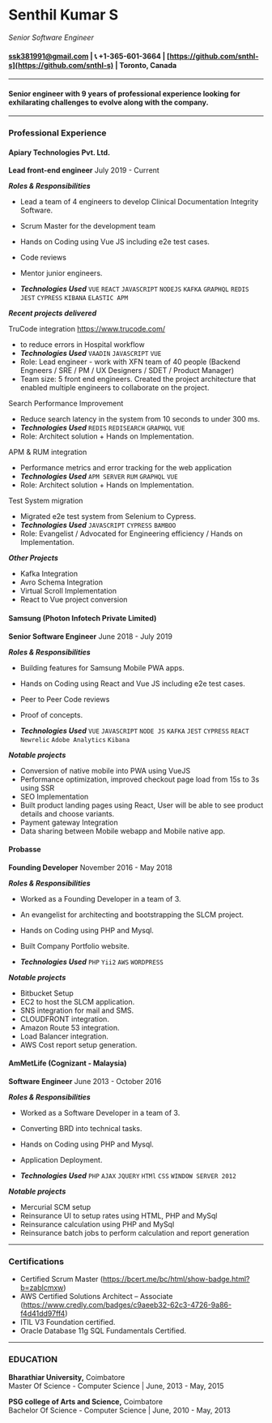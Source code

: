 # Senthil Kumar S
*Senior Software Engineer*<br/>
#### [ssk381991@gmail.com](ssk381991@gmail.com)  | :telephone_receiver: +1-365-601-3664  |  [https://github.com/snthl-s](https://github.com/snthl-s)  |  Toronto, Canada
----------------------------
#### Senior engineer with 9 years of professional experience looking for exhilarating challenges to evolve along with the company.
----------------------------
### Professional Experience
 
#### Apiary Technologies Pvt. Ltd.
**Lead front-end engineer**
July 2019 - Current
 
__*Roles & Responsibilities*__
- Lead a team of 4 engineers to develop Clinical Documentation Integrity Software.
- Scrum Master for the development team
- Hands on Coding using Vue JS including e2e test cases.
- Code reviews
- Mentor junior engineers.
 
- __*Technologies Used*__
`VUE` `REACT` `JAVASCRIPT` `NODEJS` `KAFKA` `GRAPHQL` `REDIS` `JEST` `CYPRESS`  `KIBANA` `ELASTIC APM`
 
__*Recent projects delivered*__
 
TruCode integration https://www.trucode.com/
- to reduce errors in Hospital workflow
- __*Technologies Used*__
`VAADIN` `JAVASCRIPT` `VUE`
- Role: Lead engineer - work with XFN team of 40 people (Backend Engneers / SRE / PM / UX Designers / SDET / Product Manager)
- Team size: 5 front end engineers. Created the project architecture that enabled multiple engineers to collaborate on the project.
 
Search Performance Improvement
- Reduce search latency in the system from 10 seconds to under 300 ms.
- __*Technologies Used*__
`REDIS` `REDISEARCH` `GRAPHQL` `VUE`
- Role: Architect solution + Hands on Implementation.
 
APM & RUM integration
- Performance metrics and error tracking for the web application
- __*Technologies Used*__
`APM SERVER` `RUM` `GRAPHQL` `VUE`
- Role: Architect solution + Hands on Implementation.
 
Test System migration
- Migrated e2e test system from Selenium to Cypress.
- __*Technologies Used*__
`JAVASCRIPT` `CYPRESS` `BAMBOO`
- Role: Evangelist / Advocated for Engineering efficiency / Hands on Implementation.
 
__*Other Projects*__
- Kafka Integration
- Avro Schema Integration
- Virtual Scroll Implementation
- React to Vue project conversion
 
#### Samsung (Photon Infotech Private Limited)
**Senior Software Engineer**
June 2018 - July 2019
 
__*Roles & Responsibilities*__
- Building features for Samsung Mobile PWA apps.
- Hands on Coding using React and Vue JS including e2e test cases.
- Peer to Peer Code reviews
- Proof of concepts.
 
- __*Technologies Used*__
`VUE` `JAVASCRIPT` `NODE JS` `KAFKA` `JEST` `CYPRESS` `REACT` `Newrelic` `Adobe Analytics` `Kibana`
 
__*Notable projects*__
- Conversion of native mobile into PWA using VueJS
- Performance optimization, improved checkout page load from 15s to 3s using SSR
- SEO Implementation
- Built product landing pages using React, User will be able to see product details and choose variants.
- Payment gateway Integration
- Data sharing between Mobile webapp and Mobile native app.
 
#### Probasse
**Founding Developer**
November 2016 - May 2018
 
__*Roles & Responsibilities*__
- Worked as a Founding Developer in a team of 3.
- An evangelist for architecting and bootstrapping the SLCM project.
- Hands on Coding using PHP and Mysql.
- Built Company Portfolio website.
 
- __*Technologies Used*__
`PHP` `Yii2` `AWS` `WORDPRESS`
 
__*Notable projects*__
- Bitbucket Setup
- EC2 to host the SLCM application.
- SNS integration for mail and SMS.
- CLOUDFRONT integration.
- Amazon Route 53 integration.
- Load Balancer integration.
- AWS Cost report setup generation.
 
#### AmMetLife (Cognizant - Malaysia)
**Software Engineer**
June 2013 - October 2016
 
__*Roles & Responsibilities*__
- Worked as a Software Developer in a team of 3.
- Converting BRD into technical tasks.
- Hands on Coding using PHP and Mysql.
- Application Deployment.
 
- __*Technologies Used*__
`PHP` `AJAX` `JQUERY` `HTMl` `CSS` `WINDOW SERVER 2012`
 
__*Notable projects*__
- Mercurial SCM setup
- Reinsurance UI to setup rates using HTML, PHP and MySql
- Reinsurance calculation using PHP and MySql
- Reinsurance batch jobs to perform calculation and report generation
----------------------------
### Certifications
- Certified Scrum Master (https://bcert.me/bc/html/show-badge.html?b=zablcmxw)
- AWS Certified Solutions Architect – Associate (https://www.credly.com/badges/c9aeeb32-62c3-4726-9a86-f4d41dd97ff4)
- ITIL V3 Foundation certified.
- Oracle Database 11g SQL Fundamentals Certified.
----------------------------
### EDUCATION
<b>Bharathiar University,</b> Coimbatore<br/>
Master Of Science - Computer Science | June, 2013 - May, 2015<br/>
 
<b>PSG college of Arts and Science,</b> Coimbatore<br/>
Bachelor Of Science - Computer Science | June, 2010 - May, 2013
 